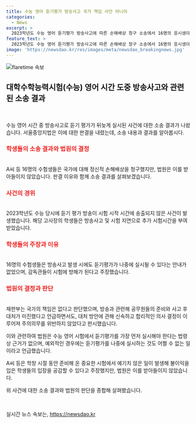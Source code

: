 ```yaml
---
title: 수능 영어 듣기평가 방송사고 국가 책임 사안 아니야
categories:
  - News
excerpt: >
  2023학년도 수능 영어 듣기평가 방송사고에 따른 손해배상 청구 소송에서 16명의 응시생이 국가를 상대로 패소 판결을 받았다. 방송사고로 평가 지연이 발생했지만 법원은 국가의 책임은 없다고 판단했다. 법조계는 수능 영어 듣기평가를 가장 먼저 실시해야 한다는 법령상 근거는 없으며, 방송사고 또한 예외적인 경우로 간주할 수 있다는 입장을 밝혔다.
feature_text: >
  2023학년도 수능 영어 듣기평가 방송사고에 따른 손해배상 청구 소송에서 16명의 응시생이 국가를 상대로 패소 판결을 받았다. 방송사고로 평가 지연이 발생했지만 법원은 국가의 책임은 없다고 판단했다. 법조계는 수능 영어 듣기평가를 가장 먼저 실시해야 한다는 법령상 근거는 없으며, 방송사고 또한 예외적인 경우로 간주할 수 있다는 입장을 밝혔다.
image: 'https://newsdao.kr/res/images/meta/newsdao_breakingnews.jpg'
---
```


<p><img src="https://newsdao.kr/res/images/meta/newsdao_breakingnews.jpg" alt="flaretime 속보" /></p>

<h2 data-ke-size="size26">대학수학능력시험(수능) 영어 시간 도중 방송사고와 관련된 소송 결과</h2>

<p><br></p>

<p>수능 영어 시간 중 방송사고로 듣기 평가가 뒤늦게 실시된 사건에 대한 소송 결과가 나왔습니다. 서울중앙지법은 이에 대한 판결을 내렸는데, 소송 내용과 결과를 알아봅시다. </p>

<h3><b><span style="color: #ee2323;">학생들의 소송 결과와 법원의 결정</span></b></h3>

<p><br>
A씨 등 16명의 수험생들은 국가에 대해 정신적 손해배상을 청구했지만, 법원은 이를 받아들이지 않았습니다. 판결 이유와 함께 소송 결과를 살펴보겠습니다.</p>

<h3><b><span style="color: #ee2323;">사건의 경위</span></b></h3>

<p><br>
2023학년도 수능 당시에 듣기 평가 방송이 시험 시작 시간에 송출되지 않은 사건이 발생했습니다. 해당 고사장의 학생들은 방송사고 및 시험 지연으로 추가 시험시간을 부여받았습니다.</p>

<h3><b><span style="color: #ee2323;">학생들의 주장과 이유</span></b></h3>

<p><br>
16명의 수험생들은 방송사고 발생 시에도 듣기평가가 나중에 실시될 수 있다는 안내가 없었으며, 감독관들이 시험에 방해가 된다고 주장했습니다.</p>

<h3><b><span style="color: #ee2323;">법원의 결정과 판단</span></b></h3>

<p><br>
재판부는 국가의 책임은 없다고 판단했으며, 방송과 관련해 공무원들의 준비와 사고 후 대처가 미진했다고 언급하면서도, 대처 방안에 관해 신속하고 합리적인 의사 결정이 이루어져 주의의무를 위반하지 않았다고 판시했습니다.</p>

<p>이와 관련하여 법원은 수능 영어 시험에서 듣기평가를 가장 먼저 실시해야 한다는 법령상 근거가 없으며, 예외적인 경우에는 듣기평가를 나중에 실시하는 것도 어쩔 수 없는 일이라고 언급했습니다.</p>

<p>A씨 등은 학창 시절 동안 준비해 온 중요한 시험에서 예기치 않은 일이 발생해 불이익을 입은 학생들의 입장을 공감할 수 있다고 주장했지만, 법원은 이를 받아들이지 않았습니다.</p>

<p>위 사건에 대한 소송 결과와 법원의 판단을 종합해 살펴봤습니다.</p>

<p data-ke-size="size16">&nbsp;</p>
실시간 뉴스 속보는, <a href="https://newsdao.kr" rel="dofollow">https://newsdao.kr</a>


